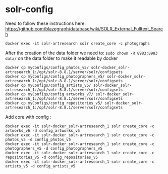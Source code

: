 # solr-config

Need to follow these instructions here:
https://github.com/blazegraph/database/wiki/SOLR_External_Fulltext_Search


```docker exec -it solr-artresearch solr create_core -c photographs```

After the creation of the data folder we need to:
```sudo chown -R 8983:8983 data/```
on the data folder to make it readable by docker

```
docker cp myConfigs/config_photos_v5/ solr-docker_solr-artresearch_1:/opt/solr-8.8.1/server/solr/configsets
docker cp myConfigs/config_photographers_v5/ solr-docker_solr-artresearch_1:/opt/solr-8.8.1/server/solr/configsets
docker cp myConfigs/config_artists_v5/ solr-docker_solr-artresearch_1:/opt/solr-8.8.1/server/solr/configsets
docker cp myConfigs/config_artworks_v7/ solr-docker_solr-artresearch_1:/opt/solr-8.8.1/server/solr/configsets
docker cp myConfigs/config_repositories_v5/ solr-docker_solr-artresearch_1:/opt/solr-8.8.1/server/solr/configsets
```

Add core with config :
```
docker exec -it solr-docker_solr-artresearch_1 solr create_core -c artworks_v6 -d config_artworks_v6
docker exec -it solr-docker_solr-artresearch_1 solr create_core -c photos_v5 -d config_photos_v5
docker exec -it solr-docker_solr-artresearch_1 solr create_core -c photographers_v5 -d config_photographers_v5
docker exec -it solr-docker_solr-artresearch_1 solr create_core -c repositories_v5 -d config_repositories_v5
docker exec -it solr-docker_solr-artresearch_1 solr create_core -c artists_v5 -d config_artists_v5
```

